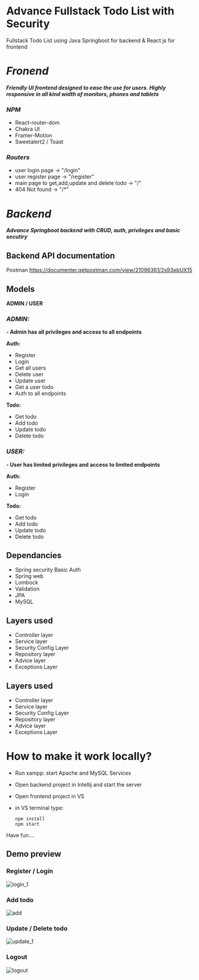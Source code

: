 
# Advance Fullstack Todo List with Security
Fullstack Todo List using Java Springboot for backend & React js for frontend


# *Fronend*
***Friendly UI frontend designed to ease the use for users. Highly responsive in all kind width of monitors, phones and tablets***


### *NPM*
- React-router-dom
- Chakra UI
- Framer-Motion
- Sweetalert2 / Toast


### *Routers*
- user login page -> "/login"
- user register page -> "/register"
- main page to get,add,update and delete todo -> "/"
- 404 Not found -> "/*"



# *Backend*
***Advance Springboot backend with CRUD, auth, privileges and basic secutiry***


## Backend API documentation
Postman
https://documenter.getpostman.com/view/21096361/2s93ebUX15

## Models 
**ADMIN / USER**

### *ADMIN:*
**- Admin has all privileges and access to all endpoints**

**Auth:**

- Register
- Login
- Get all users
- Delete user
- Update user
- Get a user todo
- Auth to all endpoints 

**Todo:**
- Get todo
- Add todo
- Update todo
- Delete todo


### *USER:*
**- User has limited privileges and access to limited endpoints**


**Auth:**

- Register
- Login

**Todo:**
- Get todo
- Add todo
- Update todo
- Delete todo


## Dependancies
- Spring security Basic Auth
- Spring web
- Lombock
- Validation
- JPA
- MySQL


## Layers used
- Controller layer
- Service layer
- Security Config Layer
- Repository layer
- Advice layer
- Exceptions Layer

 


## Layers used
- Controller layer
- Service layer
- Security Config Layer
- Repository layer
- Advice layer
- Exceptions Layer


# How to make it work locally?
- Run xampp: start Apache and MySQL Services
- Open backend project in Intellij and start the server
- Open frontend project in VS
- in VS terminal type: 
					
      npm install
      npm start

Have fun....

## Demo preview 
### Register / Login
![login_1](https://github.com/soexperttt/Todo_Fullstack/assets/45186916/a94fd24f-fcef-4acb-9bb9-7d866ef602f0)

### Add todo
![add](https://github.com/soexperttt/Todo_Fullstack/assets/45186916/6588941f-c7a1-48e2-aacc-98813cd3ae40)


### Update / Delete todo
![update_1](https://github.com/soexperttt/Todo_Fullstack/assets/45186916/9ec5fb19-5b16-41da-bf7e-31e0b5afeed1)

### Logout
![logout](https://github.com/soexperttt/Todo_Fullstack/assets/45186916/63000f45-7c30-43fa-ae72-98a56e904139)




 
